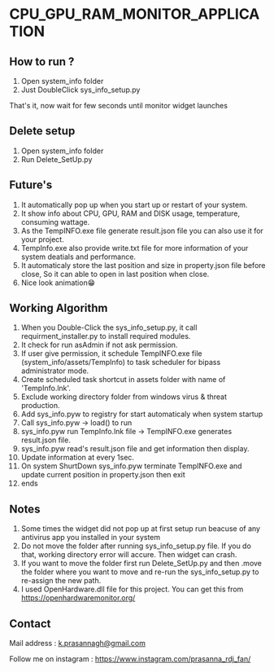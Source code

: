 # CPU_GPU_RAM_MONITOR_APPLICATION

## How to run ?
  1) Open system_info folder
  2) Just DoubleClick sys_info_setup.py
  
  That's it, now wait for few seconds until monitor widget launches
  
## Delete setup 
  1) Open system_info folder
  2) Run Delete_SetUp.py
  
## Future's 
  1) It automatically pop up when you start up or restart of your system.
  2) It show info about CPU, GPU, RAM and DISK usage, temperature, consuming wattage.
  3) As the TempINFO.exe file generate result.json file you can also use it for your project.
  4) TempInfo.exe also provide write.txt file for more information of your system deatials and performance.
  5) It automaticaly store the last position and size in property.json file before close, So it can able to open in last position when close.
  6) Nice look animation😁
  
## Working Algorithm 
  1) When you Double-Click the sys_info_setup.py, it call requirment_installer.py to install required modules.
  2) It check for run asAdmin if not ask permission.
  3) If user give permission, it schedule TempINFO.exe file (system_info/assets/TempInfo) to task scheduler for bipass administrator mode.
  4) Create scheduled task shortcut in assets folder with name of 'TempInfo.lnk'.
  5) Exclude working directory folder from windows virus & threat production.
  6) Add sys_info.pyw to registry for start automaticaly when system startup
  7) Call sys_info.pyw -> load() to run
  8) sys_info.pyw run TempInfo.lnk file -> TempINFO.exe generates result.json file.
  9) sys_info.pyw read's result.json file and get information then display.
  10) Update information at every 1sec.
  11) On system ShurtDown sys_info.pyw terminate TempINFO.exe and update current position in property.json then exit
  12) ends
  
## Notes
  1) Some times the widget did not pop up at first setup run beacuse of any antivirus app you installed in your system
  2) Do not move the folder after running sys_info_setup.py file. If you do that, working directory error will accure. Then widget can crash. 
  3) If you want to move the folder first run Delete_SetUp.py and then .move the folder where you want to move and re-run the sys_info_setup.py to re-assign the new path.
  4) I used OpenHardware.dll file for this project. You can get this from https://openhardwaremonitor.org/ 

## Contact 

Mail address : k.prasannagh@gmail.com

Follow me on instagram : https://www.instagram.com/prasanna_rdj_fan/
